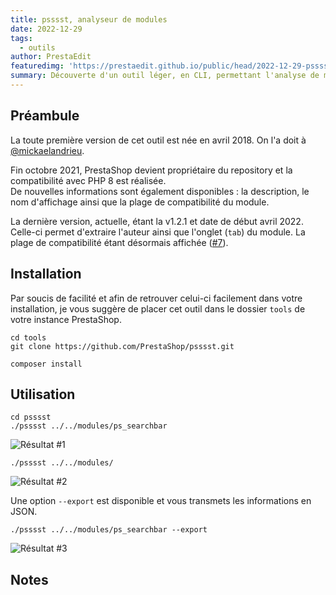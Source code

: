 ```yaml
---
title: psssst, analyseur de modules
date: 2022-12-29
tags:
  - outils
author: PrestaEdit
featuredimg: 'https://prestaedit.github.io/public/head/2022-12-29-psssst-analyseur-de-modules.png'
summary: Découverte d'un outil léger, en CLI, permettant l'analyse de modules.
---
```


<Info title="Nécessite au minimum une version de PHP 7.1.3" />

## Préambule

La toute première version de cet outil est née en avril 2018. On l'a doit à [@mickaelandrieu](https://github.com/mickaelandrieu).

Fin octobre 2021, PrestaShop devient propriétaire du repository et la compatibilité avec PHP 8 est réalisée.
<br/>
De nouvelles informations sont également disponibles : la description, le nom d'affichage ainsi que la plage de compatibilité du module.

La dernière version, actuelle, étant la v1.2.1 et date de début avril 2022.
<br/>
Celle-ci permet d'extraire l'auteur ainsi que l'onglet (`tab`) du module. La plage de compatibilité étant désormais affichée ([#7](https://github.com/PrestaShop/psssst/pull/7)).

## Installation

Par soucis de facilité et afin de retrouver celui-ci facilement dans votre installation, je vous suggère de placer cet outil dans le dossier `tools` de votre instance PrestaShop.

```
cd tools
git clone https://github.com/PrestaShop/psssst.git
```

<Info title="Comme de coutumes, n'oubliez pas d'installer les dépendances Composer" />

```
composer install
```

## Utilisation

<Warning title="Il vous sera sans nuls doutes nécessaires d'octroyer les droits d'éxécution sur l'invite de commande, représentée par le fichier pssst, au préalable." />

```
cd psssst
./psssst ../../modules/ps_searchbar
```

<img :src="$withBase('/posts/2022-12-29-psssst-analyseur-de-modules/resultat-1.png')" alt="Résultat #1">

<Info title="Vous pouvez également lancer l'analyse sur un ensemble de dossiers." />

```
./psssst ../../modules/
```

<img :src="$withBase('/posts/2022-12-29-psssst-analyseur-de-modules/resultat-2.png')" alt="Résultat #2">

Une option `--export` est disponible et vous transmets les informations en JSON.

```
./psssst ../../modules/ps_searchbar --export
```

<img :src="$withBase('/posts/2022-12-29-psssst-analyseur-de-modules/resultat-3.png')" class="medium-zoom-image" alt="Résultat #3">

## Notes

<Warning title="Les hooks dynamiques - et ce y compris les widgets - ne sont pas détectés." />
